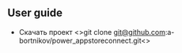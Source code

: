 ## User guide
+ Скачать проект 
<>git clone git@github.com:a-bortnikov/power_appstoreconnect.git<>

